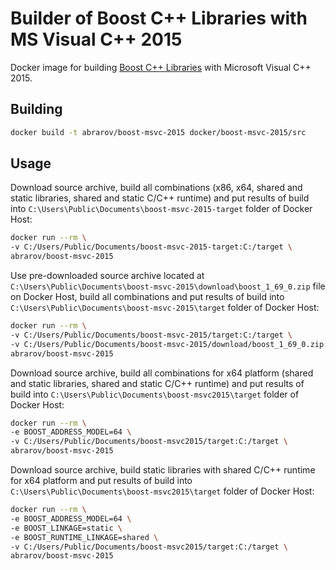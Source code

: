# Builder of Boost C++ Libraries with MS Visual C++ 2015

Docker image for building [Boost C++ Libraries](http://www.boost.org/) with Microsoft Visual C++ 2015.

## Building

```bash
docker build -t abrarov/boost-msvc-2015 docker/boost-msvc-2015/src
```

## Usage

Download source archive, build all combinations (x86, x64, shared and static libraries, shared and static C/C++ runtime) 
and put results of build into `C:\Users\Public\Documents\boost-msvc-2015-target` folder of Docker Host:  

```bash
docker run --rm \
-v C:/Users/Public/Documents/boost-msvc-2015-target:C:/target \
abrarov/boost-msvc-2015
```
 
Use pre-downloaded source archive located at `C:\Users\Public\Documents\boost-msvc-2015\download\boost_1_69_0.zip` file 
on Docker Host, build all combinations and put results of build into `C:\Users\Public\Documents\boost-msvc-2015\target` 
folder of Docker Host:
 
```bash
docker run --rm \
-v C:/Users/Public/Documents/boost-msvc-2015/target:C:/target \
-v C:/Users/Public/Documents/boost-msvc-2015/download/boost_1_69_0.zip:C:/download/boost_1_69_0.zip \
abrarov/boost-msvc-2015
```

Download source archive, build all combinations for x64 platform (shared and static libraries, shared and static C/C++ runtime) 
and put results of build into `C:\Users\Public\Documents\boost-msvc2015\target` folder of Docker Host:

```bash
docker run --rm \
-e BOOST_ADDRESS_MODEL=64 \
-v C:/Users/Public/Documents/boost-msvc2015/target:C:/target \
abrarov/boost-msvc-2015
```

Download source archive, build static libraries with shared C/C++ runtime for x64 platform and put results of build into 
`C:\Users\Public\Documents\boost-msvc2015\target` folder of Docker Host:

```bash
docker run --rm \
-e BOOST_ADDRESS_MODEL=64 \
-e BOOST_LINKAGE=static \
-e BOOST_RUNTIME_LINKAGE=shared \
-v C:/Users/Public/Documents/boost-msvc2015/target:C:/target \
abrarov/boost-msvc-2015
```
